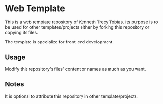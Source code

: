 # Web Template
This is a web template repository of Kenneth Trecy Tobias. Its purpose is to be used for other
templates/projects either by forking this repository or copying its files.

The template is specialize for front-end development.

## Usage
Modify this repository's files' content or names as much as you want.

## Notes
It is optional to attribute this repository in other template/projects.
